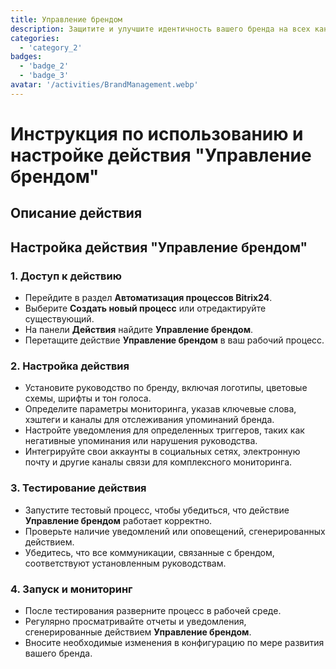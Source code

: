 ```yaml
---
title: Управление брендом
description: Защитите и улучшите идентичность вашего бренда на всех каналах.
categories: 
  - 'category_2'
badges: 
  - 'badge_2'
  - 'badge_3'
avatar: '/activities/BrandManagement.webp'
---
```

# Инструкция по использованию и настройке действия "Управление брендом"

## Описание действия

## **Настройка действия "Управление брендом"**

### 1. Доступ к действию
- Перейдите в раздел **Автоматизация процессов Bitrix24**.
- Выберите **Создать новый процесс** или отредактируйте существующий.
- На панели **Действия** найдите **Управление брендом**.
- Перетащите действие **Управление брендом** в ваш рабочий процесс.

### 2. Настройка действия
- Установите руководство по бренду, включая логотипы, цветовые схемы, шрифты и тон голоса.
- Определите параметры мониторинга, указав ключевые слова, хэштеги и каналы для отслеживания упоминаний бренда.
- Настройте уведомления для определенных триггеров, таких как негативные упоминания или нарушения руководства.
- Интегрируйте свои аккаунты в социальных сетях, электронную почту и другие каналы связи для комплексного мониторинга.

### 3. Тестирование действия
- Запустите тестовый процесс, чтобы убедиться, что действие **Управление брендом** работает корректно.
- Проверьте наличие уведомлений или оповещений, сгенерированных действием.
- Убедитесь, что все коммуникации, связанные с брендом, соответствуют установленным руководствам.

### 4. Запуск и мониторинг
- После тестирования разверните процесс в рабочей среде.
- Регулярно просматривайте отчеты и уведомления, сгенерированные действием **Управление брендом**.
- Вносите необходимые изменения в конфигурацию по мере развития вашего бренда.